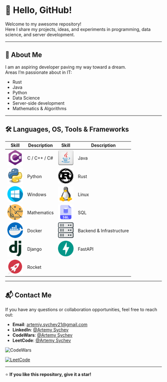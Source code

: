 # 👋 Hello, GitHub!

Welcome to my awesome repository!  
Here I share my projects, ideas, and experiments in programming, data science, and server development.

---

## 🚀 About Me

I am an aspiring developer paving my way toward a dream.  
Areas I’m passionate about in IT:

- Rust
- Java
- Python
- Data Science
- Server-side development
- Mathematics & Algorithms

---

## 🛠 Languages, OS, Tools & Frameworks

| Skill                                                | Description                   | Skill                                                | Description                   |
|------------------------------------------------------|--------------------------------|------------------------------------------------------|--------------------------------|
| <img src="c.png" width="50">                         | C / C++ / C#                   | <img src="java.png" width="50">                      | Java                          |
| <img src="python.png" width="50">                    | Python                         | <img src="Rust.png" width="50">                      | Rust                          |
| <img src="windows.png" width="50">                   | Windows                        | <img src="linux.png" width="50">                     | Linux                         |
| <img src="math.png" width="50">                      | Mathematics                    | <img src="sql.png" width="50">                       | SQL                           |
| <img src="docker.png" width="50">                    | Docker                         | <img src="servers.png" width="50">                   | Backend & Infrastructure      |
| <img src="Django.png" width="50">                    | Django                         | <img src="FastAPI.png" width="50">                   | FastAPI                       |
| <img src="rocket.png" width="50">                    | Rocket                         |                                                      |                                |

---

## 📬 Contact Me

If you have any questions or collaboration opportunities, feel free to reach out:

- **Email**: artemiy.sychev21@gmail.com  
- **LinkedIn**: [@Artemy Sychev](https://www.linkedin.com/in/artemy-sychev-803465207/)  
- **CodeWars**: [@Artemy Sychev](https://www.codewars.com/users/Artemy%20Sychev)  
- **LeetCode**: [@Artemy Sychev](https://leetcode.com/artemiy-228/)  

![CodeWars](https://www.codewars.com/users/Artemy%20Sychev/badges/large)  

[![LeetCode](https://leetcode-stats-six.vercel.app/?username=artemiy-228&theme=dark)](https://leetcode.com/artemiy-228/)  

---

⭐ **If you like this repository, give it a star!**
